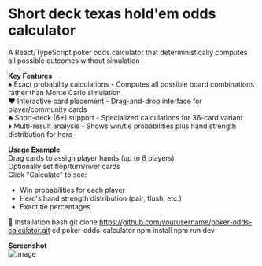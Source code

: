 # Short deck texas hold'em odds calculator
A React/TypeScript poker odds calculator that deterministically computes all possible outcomes without simulation

**Key Features**   
♠ Exact probability calculations - Computes all possible board combinations rather than Monte Carlo simulation  
♥ Interactive card placement - Drag-and-drop interface for player/community cards  
♣ Short-deck (6+) support - Specialized calculations for 36-card variant  
♦ Multi-result analysis - Shows win/tie probabilities plus hand strength distribution for hero  
 

**Usage Example**  
Drag cards to assign player hands (up to 6 players)  
Optionally set flop/turn/river cards  
Click "Calculate" to see:  
 * Win probabilities for each player  
 * Hero's hand strength distribution (pair, flush, etc.)  
 * Exact tie percentages  

🚀 Installation
bash
git clone https://github.com/yourusername/poker-odds-calculator.git
cd poker-odds-calculator
npm install
npm run dev

**Screenshot**    
![image](https://github.com/user-attachments/assets/d0723966-dc48-4c20-820f-666ad1823d6b)
